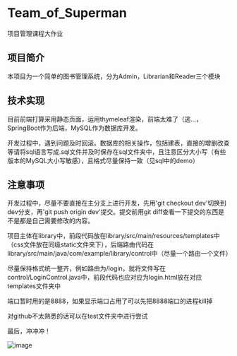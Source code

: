 # Team_of_Superman
项目管理课程大作业

## 项目简介
本项目为一个简单的图书管理系统，分为Admin，Librarian和Reader三个模块

## 技术实现
目前前端打算采用静态页面，运用thymeleaf渲染，前端太难了（逃...，SpringBoot作为后端，MySQL作为数据库开发。

开发过程中，遇到问题及时回滚。数据库的相关操作，包括建表，直接的增删改查等请将sql语言写成.sql文件并及时保存在sql文件夹中，且注意区分大小写（有些版本的MySQL大小写敏感），且格式尽量保持一致（见sql中的demo）

## 注意事项
开发过程中，尽量不要直接在主分支上进行开发，先用'git checkout dev'切换到dev分支，再'git push origin dev'提交。提交前用git diff查看一下提交的东西是不是都是自己需要修改的内容。

项目主体在library中，前段代码放在library/src/main/resources/templates中（css文件放在同级static文件夹下），后端路由代码在library/src/main/java/com/example/library/control中（尽量一个路由一个文件）

尽量保持格式统一整齐，例如路由为/login，就将文件写在control/LoginControl.java中，前段代码也应对应为login.html放在对应templates文件夹中

端口暂时用的是8888，如果显示端口占用了可以先把8888端口的进程kill掉

对github不太熟悉的话可以在test文件夹中进行尝试

最后，冲冲冲！

![image](https://github.com/frozenlalala/Team_of_Superman/raw/master/images/渴望力量.png)
